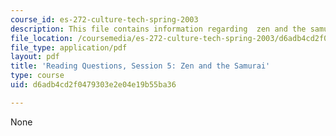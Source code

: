 ```yaml
---
course_id: es-272-culture-tech-spring-2003
description: This file contains information regarding  zen and the samurai.
file_location: /coursemedia/es-272-culture-tech-spring-2003/d6adb4cd2f0479303e2e04e19b55ba36_MITES_272S03_q05.pdf
file_type: application/pdf
layout: pdf
title: 'Reading Questions, Session 5: Zen and the Samurai'
type: course
uid: d6adb4cd2f0479303e2e04e19b55ba36

---
```

None